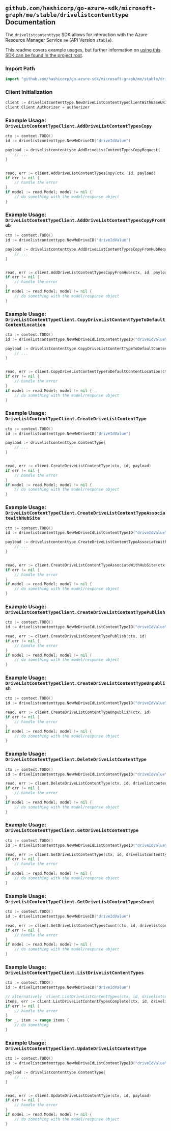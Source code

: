 
## `github.com/hashicorp/go-azure-sdk/microsoft-graph/me/stable/drivelistcontenttype` Documentation

The `drivelistcontenttype` SDK allows for interaction with the Azure Resource Manager Service `me` (API Version `stable`).

This readme covers example usages, but further information on [using this SDK can be found in the project root](https://github.com/hashicorp/go-azure-sdk/tree/main/docs).

### Import Path

```go
import "github.com/hashicorp/go-azure-sdk/microsoft-graph/me/stable/drivelistcontenttype"
```


### Client Initialization

```go
client := drivelistcontenttype.NewDriveListContentTypeClientWithBaseURI("https://management.azure.com")
client.Client.Authorizer = authorizer
```


### Example Usage: `DriveListContentTypeClient.AddDriveListContentTypesCopy`

```go
ctx := context.TODO()
id := drivelistcontenttype.NewMeDriveID("driveIdValue")

payload := drivelistcontenttype.AddDriveListContentTypesCopyRequest{
	// ...
}


read, err := client.AddDriveListContentTypesCopy(ctx, id, payload)
if err != nil {
	// handle the error
}
if model := read.Model; model != nil {
	// do something with the model/response object
}
```


### Example Usage: `DriveListContentTypeClient.AddDriveListContentTypesCopyFromHub`

```go
ctx := context.TODO()
id := drivelistcontenttype.NewMeDriveID("driveIdValue")

payload := drivelistcontenttype.AddDriveListContentTypesCopyFromHubRequest{
	// ...
}


read, err := client.AddDriveListContentTypesCopyFromHub(ctx, id, payload)
if err != nil {
	// handle the error
}
if model := read.Model; model != nil {
	// do something with the model/response object
}
```


### Example Usage: `DriveListContentTypeClient.CopyDriveListContentTypeToDefaultContentLocation`

```go
ctx := context.TODO()
id := drivelistcontenttype.NewMeDriveIdListContentTypeID("driveIdValue", "contentTypeIdValue")

payload := drivelistcontenttype.CopyDriveListContentTypeToDefaultContentLocationRequest{
	// ...
}


read, err := client.CopyDriveListContentTypeToDefaultContentLocation(ctx, id, payload)
if err != nil {
	// handle the error
}
if model := read.Model; model != nil {
	// do something with the model/response object
}
```


### Example Usage: `DriveListContentTypeClient.CreateDriveListContentType`

```go
ctx := context.TODO()
id := drivelistcontenttype.NewMeDriveID("driveIdValue")

payload := drivelistcontenttype.ContentType{
	// ...
}


read, err := client.CreateDriveListContentType(ctx, id, payload)
if err != nil {
	// handle the error
}
if model := read.Model; model != nil {
	// do something with the model/response object
}
```


### Example Usage: `DriveListContentTypeClient.CreateDriveListContentTypeAssociateWithHubSite`

```go
ctx := context.TODO()
id := drivelistcontenttype.NewMeDriveIdListContentTypeID("driveIdValue", "contentTypeIdValue")

payload := drivelistcontenttype.CreateDriveListContentTypeAssociateWithHubSiteRequest{
	// ...
}


read, err := client.CreateDriveListContentTypeAssociateWithHubSite(ctx, id, payload)
if err != nil {
	// handle the error
}
if model := read.Model; model != nil {
	// do something with the model/response object
}
```


### Example Usage: `DriveListContentTypeClient.CreateDriveListContentTypePublish`

```go
ctx := context.TODO()
id := drivelistcontenttype.NewMeDriveIdListContentTypeID("driveIdValue", "contentTypeIdValue")

read, err := client.CreateDriveListContentTypePublish(ctx, id)
if err != nil {
	// handle the error
}
if model := read.Model; model != nil {
	// do something with the model/response object
}
```


### Example Usage: `DriveListContentTypeClient.CreateDriveListContentTypeUnpublish`

```go
ctx := context.TODO()
id := drivelistcontenttype.NewMeDriveIdListContentTypeID("driveIdValue", "contentTypeIdValue")

read, err := client.CreateDriveListContentTypeUnpublish(ctx, id)
if err != nil {
	// handle the error
}
if model := read.Model; model != nil {
	// do something with the model/response object
}
```


### Example Usage: `DriveListContentTypeClient.DeleteDriveListContentType`

```go
ctx := context.TODO()
id := drivelistcontenttype.NewMeDriveIdListContentTypeID("driveIdValue", "contentTypeIdValue")

read, err := client.DeleteDriveListContentType(ctx, id, drivelistcontenttype.DefaultDeleteDriveListContentTypeOperationOptions())
if err != nil {
	// handle the error
}
if model := read.Model; model != nil {
	// do something with the model/response object
}
```


### Example Usage: `DriveListContentTypeClient.GetDriveListContentType`

```go
ctx := context.TODO()
id := drivelistcontenttype.NewMeDriveIdListContentTypeID("driveIdValue", "contentTypeIdValue")

read, err := client.GetDriveListContentType(ctx, id, drivelistcontenttype.DefaultGetDriveListContentTypeOperationOptions())
if err != nil {
	// handle the error
}
if model := read.Model; model != nil {
	// do something with the model/response object
}
```


### Example Usage: `DriveListContentTypeClient.GetDriveListContentTypesCount`

```go
ctx := context.TODO()
id := drivelistcontenttype.NewMeDriveID("driveIdValue")

read, err := client.GetDriveListContentTypesCount(ctx, id, drivelistcontenttype.DefaultGetDriveListContentTypesCountOperationOptions())
if err != nil {
	// handle the error
}
if model := read.Model; model != nil {
	// do something with the model/response object
}
```


### Example Usage: `DriveListContentTypeClient.ListDriveListContentTypes`

```go
ctx := context.TODO()
id := drivelistcontenttype.NewMeDriveID("driveIdValue")

// alternatively `client.ListDriveListContentTypes(ctx, id, drivelistcontenttype.DefaultListDriveListContentTypesOperationOptions())` can be used to do batched pagination
items, err := client.ListDriveListContentTypesComplete(ctx, id, drivelistcontenttype.DefaultListDriveListContentTypesOperationOptions())
if err != nil {
	// handle the error
}
for _, item := range items {
	// do something
}
```


### Example Usage: `DriveListContentTypeClient.UpdateDriveListContentType`

```go
ctx := context.TODO()
id := drivelistcontenttype.NewMeDriveIdListContentTypeID("driveIdValue", "contentTypeIdValue")

payload := drivelistcontenttype.ContentType{
	// ...
}


read, err := client.UpdateDriveListContentType(ctx, id, payload)
if err != nil {
	// handle the error
}
if model := read.Model; model != nil {
	// do something with the model/response object
}
```
